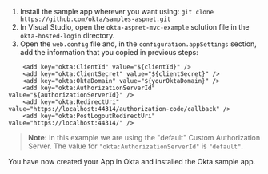 1. Install the sample app wherever you want using: `git clone https://github.com/okta/samples-aspnet.git`
2. In Visual Studio, open the `okta-aspnet-mvc-example` solution file in the `okta-hosted-login` directory.
3. Open the `web.config` file and, in the `configuration.appSettings` section, add the information that you copied in previous steps:

```
    <add key="okta:ClientId" value="${clientId}" />
    <add key="okta:ClientSecret" value="${clientSecret}" />
    <add key="okta:OktaDomain" value="${yourOktaDomain}" />
    <add key="okta:AuthorizationServerId" value="${authorizationServerId}" />
    <add key="okta:RedirectUri" value="https://localhost:44314/authorization-code/callback" />
    <add key="okta:PostLogoutRedirectUri" value="https://localhost:44314/" />
```

> **Note:** In this example we are using the "default" Custom Authorization Server. The value for `"okta:AuthorizationServerId"` is `"default"`.

You have now created your App in Okta and installed the Okta <StackSnippet snippet="applang" noSelector inline /> sample app.
